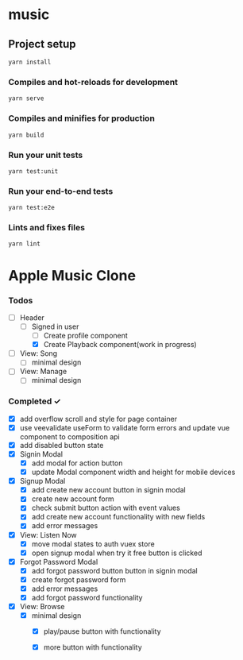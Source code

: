 # music

## Project setup
```
yarn install
```

### Compiles and hot-reloads for development
```
yarn serve
```

### Compiles and minifies for production
```
yarn build
```

### Run your unit tests
```
yarn test:unit
```

### Run your end-to-end tests
```
yarn test:e2e
```

### Lints and fixes files
```
yarn lint
```

# Apple Music Clone

### Todos
- [ ] Header
  - [ ] Signed in user
    - [ ] Create profile component
    - [x] Create Playback component(work in progress)
- [ ] View: Song
  - [ ] minimal design
- [ ] View: Manage
  - [ ] minimal design

### Completed ✓
- [x] add overflow scroll and style for page container
- [x] use veevalidate useForm to validate form errors and update vue component to composition api
- [x] add disabled button state
- [x] Signin Modal
    - [x] add modal for action button
    - [x] update Modal component width and height for mobile devices
- [x] Signup Modal
    - [x] add create new account button in signin modal
    - [x] create new account form
    - [x] check submit button action with event values
    - [x] add create new account functionality with new fields
    - [x] add error messages
- [x] View: Listen Now
  - [x] move modal states to auth vuex store
  - [x] open signup modal when try it free button is clicked
- [x] Forgot Password Modal
  - [x] add forgot password button button in signin modal
  - [x] create forgot password form
  - [x] add error messages
  - [x] add forgot password functionality
- [x] View: Browse
  - [x] minimal design
    - [x] play/pause button with functionality
    - [x] more button with functionality 

